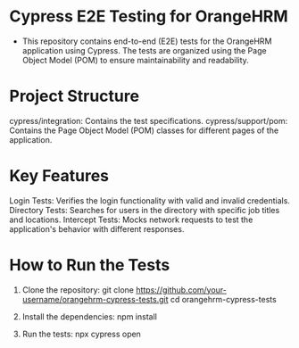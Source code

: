 # Cypress E2E Testing for OrangeHRM
- This repository contains end-to-end (E2E) tests for the OrangeHRM application using Cypress. The tests are organized using the Page Object Model (POM) to ensure maintainability and readability.

# Project Structure
cypress/integration: Contains the test specifications.
cypress/support/pom: Contains the Page Object Model (POM) classes for different pages of the application.
# Key Features
Login Tests: Verifies the login functionality with valid and invalid credentials.
Directory Tests: Searches for users in the directory with specific job titles and locations.
Intercept Tests: Mocks network requests to test the application's behavior with different responses.

# How to Run the Tests
1. Clone the repository:
git clone https://github.com/your-username/orangehrm-cypress-tests.git
cd orangehrm-cypress-tests

2. Install the dependencies:
npm install

3. Run the tests:
npx cypress open


